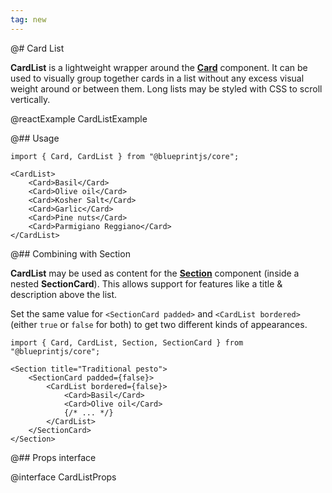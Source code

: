 ```yaml
---
tag: new
---
```


@# Card List

**CardList** is a lightweight wrapper around the [**Card**](#core/components/card) component. It can be used to
visually group together cards in a list without any excess visual weight around or between them. Long lists may
be styled with CSS to scroll vertically.

@reactExample CardListExample

@## Usage

```tsx
import { Card, CardList } from "@blueprintjs/core";

<CardList>
    <Card>Basil</Card>
    <Card>Olive oil</Card>
    <Card>Kosher Salt</Card>
    <Card>Garlic</Card>
    <Card>Pine nuts</Card>
    <Card>Parmigiano Reggiano</Card>
</CardList>
```

@## Combining with Section

**CardList** may be used as content for the [**Section**](#core/components/section) component (inside a nested
**SectionCard**). This allows support for features like a title & description above the list.

Set the same value for `<SectionCard padded>` and `<CardList bordered>` (either `true` or `false` for both) to get two
different kinds of appearances.

```tsx
import { Card, CardList, Section, SectionCard } from "@blueprintjs/core";

<Section title="Traditional pesto">
    <SectionCard padded={false}>
        <CardList bordered={false}>
            <Card>Basil</Card>
            <Card>Olive oil</Card>
            {/* ... */}
        </CardList>
    </SectionCard>
</Section>
```

@## Props interface

@interface CardListProps
